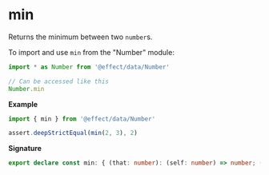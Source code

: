 # min

Returns the minimum between two `number`s.

To import and use `min` from the "Number" module:

```ts
import * as Number from '@effect/data/Number'

// Can be accessed like this
Number.min
```

**Example**

```ts
import { min } from '@effect/data/Number'

assert.deepStrictEqual(min(2, 3), 2)
```

**Signature**

```ts
export declare const min: { (that: number): (self: number) => number; (self: number, that: number): number }
```
